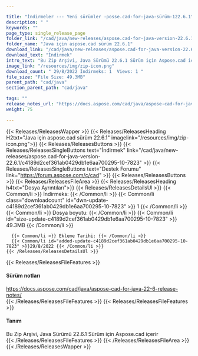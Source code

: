 ```yaml
---

title: "İndirmeler --- Yeni sürümler -posse.cad-for-java-sürüm-122.6.1"
description: " "
keywords: ""
page_type: single_release_page
folder_link: "/cad/java/new-releases/aspose.cad-for-java-version-22.6.1/"
folder_name: "Java için aspose.cad sürüm 22.6.1"
download_link: "/cad/java/new-releases/aspose.cad-for-java-version-22.6.1/c4189d2cef361ab0429db1e6aa700295-10-7823"
download_text: "İndirmek"
intro_text: "Bu Zip Arşivi, Java Sürümü 22.6.1 Sürüm için Aspose.cad içerir"
image_link: "/resources/img/zip-icon.png"
download_count: " 29/8/2022 İndirmeks: 1  Views: 1 "
file_size: "File Size: 49.3MB"
parent_path: "cad/java"
section_parent_path: "cad/java"

tags: ""
release_notes_url: "https://docs.aspose.com/cad/java/aspose-cad-for-java-22-6-release-notes/"
weight: 75

---
```


{{< Releases/ReleasesWapper >}}
  {{< Releases/ReleasesHeading H2txt="Java için aspose.cad sürüm 22.6.1" imagelink="/resources/img/zip-icon.png">}}
  {{< Releases/ReleasesButtons >}}
    {{< Releases/ReleasesSingleButtons text="İndirmek" link="/cad/java/new-releases/aspose.cad-for-java-version-22.6.1/c4189d2cef361ab0429db1e6aa700295-10-7823" >}}
    {{< Releases/ReleasesSingleButtons text="Destek Forumu" link="https://forum.aspose.com/c/cad" >}}
  {{< Releases/ReleasesButtons >}}
  {{< Releases/ReleasesFileArea >}}
    {{< Releases/ReleasesHeading h4txt="Dosya Ayrıntıları">}}
    {{< Releases/ReleasesDetailsUl >}}
      {{< Common/li >}} İndirmeks: {{< /Common/li >}}
      {{< Common/li class="downloadcount" id="dwn-update-c4189d2cef361ab0429db1e6aa700295-10-7823" >}} 1 {{< /Common/li >}}
      {{< Common/li >}} Dosya boyutu: {{< /Common/li >}}
      {{< Common/li id="size-update-c4189d2cef361ab0429db1e6aa700295-10-7823" >}} 49.3MB {{< /Common/li >}}

      {{< Common/li >}} Ekleme Tarihi: {{< /Common/li >}}
      {{< Common/li id="added-update-c4189d2cef361ab0429db1e6aa700295-10-7823" >}}29/8/2022 {{< /Common/li >}}
    {{< /Releases/ReleasesDetailsUl >}}

  {{< Releases/ReleasesFileFeatures >}}
      <h4>Sürüm notları</h4><div><a href='https://docs.aspose.com/cad/java/aspose-cad-for-java-22-6-release-notes/'>https://docs.aspose.com/cad/java/aspose-cad-for-java-22-6-release-notes/</a></div>
  {{< /Releases/ReleasesFileFeatures >}}
  {{< Releases/ReleasesFileFeatures >}}
      <h4>Tanım</h4><div class="HTMLDescription">Bu Zip Arşivi, Java Sürümü 22.6.1 Sürüm için Aspose.cad içerir</div>
  {{< /Releases/ReleasesFileFeatures >}}
 {{< /Releases/ReleasesFileArea >}}
{{< /Releases/ReleasesWapper >}}


